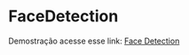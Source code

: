 # FaceDetection

Demostração acesse esse link: [ Face Detection ](https://danilosantana240765.github.io/FaceDetection/index.html)

